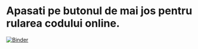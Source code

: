 # Apasati pe butonul de mai jos pentru rularea codului online.


[![Binder](https://mybinder.org/badge_logo.svg)](https://mybinder.org/v2/gh/djremix66/PacurarCristian_ExamenSI.git/master)
